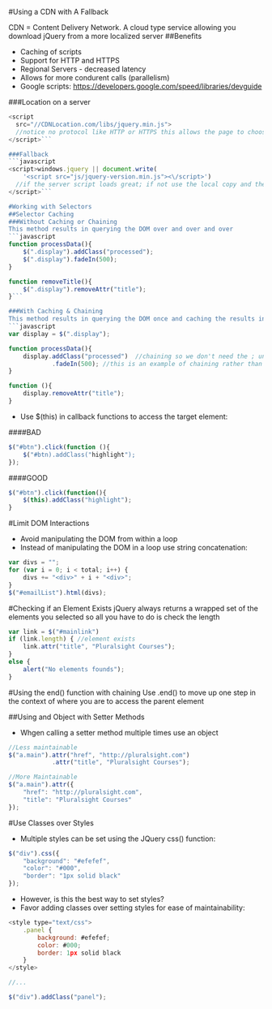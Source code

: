 #Using a CDN with A Fallback

CDN = Content Delivery Network.
A cloud type service allowing you download jQuery from a more localized server
##Benefits
- Caching of scripts
- Support for HTTP and HTTPS
- Regional Servers - decreased latency
- Allows for more condurent calls (parallelism)
- Google scripts: https://developers.google.com/speed/libraries/devguide

###Location on a server
```javascript
<script
  src="//CDNLocation.com/libs/jquery.min.js">
  //notice no protocol like HTTP or HTTPS this allows the page to choose which it needs
</script>```

###Fallback
```javascript
<script>windows.jquery || document.write(
	'<script src="js/jquery-version.min.js"><\/script>')
  //if the server script loads great; if not use the local copy and the page won't break
</script>```

#Working with Selectors
##Selector Caching
###Without Caching or Chaining
This method results in querying the DOM over and over and over
```javascript
function processData(){
	$(".display").addClass("processed");
	$(".display").fadeIn(500);
}

function removeTitle(){
	$(".display").removeAttr("title");
}```

###With Caching & Chaining
This method results in querying the DOM once and caching the results in the variable
```javascript
var display = $(".display");

function processData(){
	display.addClass("processed")  //chaining so we don't need the ; until the statement is complete
			.fadeIn(500); //this is an example of chaining rather than putting display.
}

function (){
	display.removeAttr("title");
}
```

- Use $(this) in callback functions to access the target element:

####BAD
```javascript
$("#btn").click(function (){
	$("#btn).addClass("highlight");
});
```
####GOOD
```javascript
$("#btn").click(function(){
	$(this).addClass("highlight");
}
```

#Limit DOM Interactions
- Avoid manipulating the DOM from within a loop
- Instead of manipulating the DOM in a loop use string concatenation:
```javascript
var divs = "";
for (var i = 0; i < total; i++) {
	divs += "<div>" + i + "<div>";
}
$("#emailList").html(divs);
```

#Checking if an Element Exists
jQuery always returns a wrapped set of the elements you selected so all you have to do is check the length
```javascript
var link = $("#mainlink")
if (link.length) { //element exists
	link.attr("title", "Pluralsight Courses");
}
else {
	alert("No elements founds");
}
```
#Using the end() function with chaining
Use .end() to move up one step in the context of where you are to access the parent element

##Using and Object with Setter Methods
- Whgen calling a setter method multiple times use an object

```javascript
//Less maintainable
$("a.main").attr("href", "http://pluralsight.com")
			.attr("title", "Pluralsight Courses");

//More Maintainable
$("a.main").attr({
	"href": "http://pluralsight.com",
	"title": "Pluralsight Courses"
});
```
#Use Classes over Styles
- Multiple styles can be set using the JQuery css() function:
```javascript
$("div").css({
	"background": "#efefef",
	"color": "#000",
	"border": "1px solid black"
});
```
- However, is this the best way to set styles?
- Favor adding classes over setting styles for ease of maintainability:
```javascript
<style type="text/css">
	.panel {
		background: #efefef;
		color: #000;
		border: 1px solid black
	}
</style>

//...

$("div").addClass("panel");
```